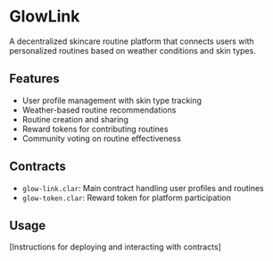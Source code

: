 # GlowLink
A decentralized skincare routine platform that connects users with personalized routines based on weather conditions and skin types.

## Features
- User profile management with skin type tracking
- Weather-based routine recommendations
- Routine creation and sharing
- Reward tokens for contributing routines
- Community voting on routine effectiveness

## Contracts
- `glow-link.clar`: Main contract handling user profiles and routines
- `glow-token.clar`: Reward token for platform participation

## Usage
[Instructions for deploying and interacting with contracts]
